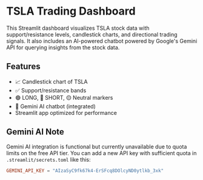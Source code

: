# TSLA Trading Dashboard

This Streamlit dashboard visualizes TSLA stock data with support/resistance levels, candlestick charts, and directional trading signals. It also includes an AI-powered chatbot powered by Google's Gemini API for querying insights from the stock data.

## Features

- 📈 Candlestick chart of TSLA
- ✅ Support/resistance bands
- 🟢 LONG, 🔴 SHORT, 🟡 Neutral markers
- 🤖 Gemini AI chatbot (integrated)
- Streamlit app optimized for performance

## Gemini AI Note

Gemini AI integration is functional but currently unavailable due to quota limits on the free API tier. You can add a new API key with sufficient quota in `.streamlit/secrets.toml` like this:

```toml
GEMINI_API_KEY = "AIzaSyC9fk67k4-ErSFcq8DOlcyND0ytlkb_3xk"
